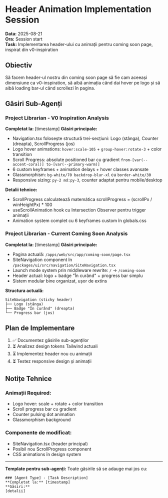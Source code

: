 # Header Animation Implementation Session

**Data:** 2025-08-21  
**Ora:** Session start  
**Task:** Implementarea header-ului cu animații pentru coming soon page, inspirat din v0-inspiration  

## Obiectiv
Să facem header-ul nostru din coming soon page să fie cam aceeași dimensiune ca v0-inspiration, să aibă animația când dai hover pe logo și să aibă loading bar-ul când scrollezi în pagina.

## Găsiri Sub-Agenți

### Project Librarian - V0 Inspiration Analysis
**Completat la:** [timestamp]
**Găsiri principale:**
- Navigation.tsx folosește structură trei-secțiuni: Logo (stânga), Counter (dreapta), ScrollProgress (jos)
- Logo hover animations: `hover:scale-105` + `group-hover:rotate-3` + color transition
- Scroll Progress: absolute positioned bar cu gradient `from-[var(--accent-coral)] to-[var(--primary-warm)]`
- 6 custom keyframes + animation delays + hover classes avansate
- Glassmorphism: `bg-white/70 backdrop-blur-xl` cu `border-white/30`
- Responsive sizing: `py-2 md:py-3`, counter adaptat pentru mobile/desktop

**Detalii tehnice:**
- ScrollProgress calculatează matemática scrollProgress = (scrollPx / winHeightPx) * 100
- useScrollAnimation hook cu Intersection Observer pentru trigger animații
- Animation system complet cu 6 keyframes custom în globals.css

### Project Librarian - Current Coming Soon Analysis  
**Completat la:** [timestamp]
**Găsiri principale:**
- Pagina actuală: `/apps/web/src/app/coming-soon/page.tsx`
- SiteNavigation component în `/packages/ui/src/navigation/SiteNavigation.tsx`
- Launch mode system prin middleware rewrite: `/` → `/coming-soon`
- Header actual: logo + badge "În curând" + progress bar simplu
- Sistem modular bine organizat, ușor de extins

**Structura actuală:**
```
SiteNavigation (sticky header)
├── Logo (stânga) 
├── Badge "În curând" (dreapta)
└── Progress bar (jos)
```

## Plan de Implementare
1. ✅ Documentez găsirile sub-agenților
2. ⏳ Analizez design tokens Tailwind actuali
3. ⏳ Implementez header nou cu animații
4. ⏳ Testez responsive design și animații

## Notițe Tehnice

### Animații Required:
- Logo hover: scale + rotate + color transition
- Scroll progress bar cu gradient
- Counter pulsing dot animation
- Glassmorphism background

### Componente de modificat:
- SiteNavigation.tsx (header principal)
- Posibil nou ScrollProgress component
- CSS animations în design system

---

**Template pentru sub-agenți:**
Toate găsirile să se adauge mai jos cu:
```
### [Agent Type] - [Task Description]
**Completat la:** [timestamp]
**Găsiri:**
[detalii]
```